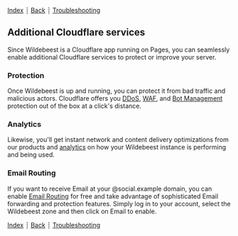 [Index](../) ┊ [Back](updating.md) ┊ [Troubleshooting](troubleshooting.md)

## Additional Cloudflare services

Since Wildebeest is a Cloudflare app running on Pages, you can seamlessly enable additional Cloudflare services to protect or improve your server.

### Protection

Once Wildebeest is up and running, you can protect it from bad traffic and malicious actors. Cloudflare offers you [DDoS](https://www.cloudflare.com/en-gb/ddos/), [WAF](https://www.cloudflare.com/en-gb/waf/), and [Bot Management](https://www.cloudflare.com/en-gb/products/bot-management/) protection out of the box at a click's distance.

### Analytics

Likewise, you'll get instant network and content delivery optimizations from our products and [analytics](https://www.cloudflare.com/en-gb/analytics/) on how your Wildebeest instance is performing and being used.

### Email Routing

If you want to receive Email at your @social.example domain, you can enable [Email Routing](https://developers.cloudflare.com/email-routing/get-started/enable-email-routing/) for free and take advantage of sophisticated Email forwarding and protection features. Simply log in to your account, select the Wildebeest zone and then click on Email to enable.

[Index](../) ┊ [Back](updating.md) ┊ [Troubleshooting](troubleshooting.md)
